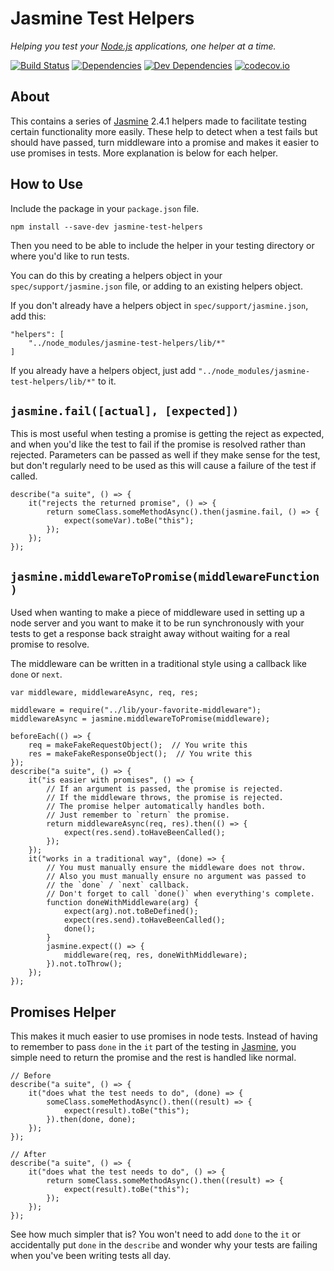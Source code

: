 Jasmine Test Helpers
====================

*Helping you test your [Node.js] applications, one helper at a time.*

[![Build Status][travis-image]][Travis CI]
[![Dependencies][dependencies-image]][Dependencies]
[![Dev Dependencies][devdependencies-image]][Dev Dependencies]
[![codecov.io][codecov-image]][Code Coverage]

About
-----

This contains a series of [Jasmine] 2.4.1 helpers made to facilitate testing certain functionality more easily. These help to detect when a test fails but should have passed, turn middleware into a promise and makes it easier to use promises in tests. More explanation is below for each helper.

How to Use
----------

Include the package in your `package.json` file.

    npm install --save-dev jasmine-test-helpers

Then you need to be able to include the helper in your testing directory or where you'd like to run tests.

You can do this by creating a helpers object in your `spec/support/jasmine.json` file, or adding to an existing helpers object.

If you don't already have a helpers object in `spec/support/jasmine.json`, add this:


    "helpers": [
        "../node_modules/jasmine-test-helpers/lib/*"
    ]

If you already have a helpers object, just add `"../node_modules/jasmine-test-helpers/lib/*"` to it.

`jasmine.fail([actual], [expected])`
------------------------------------

This is most useful when testing a promise is getting the reject as expected, and when you'd like the test to fail if the promise is resolved rather than rejected. Parameters can be passed as well if they make sense for the test, but don't regularly need to be used as this will cause a failure of the test if called.

    describe("a suite", () => {
        it("rejects the returned promise", () => {
            return someClass.someMethodAsync().then(jasmine.fail, () => {
                expect(someVar).toBe("this");
            });
        });
    });

`jasmine.middlewareToPromise(middlewareFunction)`
-------------------------------------------------

Used when wanting to make a piece of middleware used in setting up a node server and you want to make it to be run synchronously with your tests to get a response back straight away without waiting for a real promise to resolve.

The middleware can be written in a traditional style using a callback like `done` or `next`.

    var middleware, middlewareAsync, req, res;

    middleware = require("../lib/your-favorite-middleware");
    middlewareAsync = jasmine.middlewareToPromise(middleware);

    beforeEach(() => {
        req = makeFakeRequestObject();  // You write this
        res = makeFakeResponseObject();  // You write this
    });
    describe("a suite", () => {
        it("is easier with promises", () => {
            // If an argument is passed, the promise is rejected.
            // If the middleware throws, the promise is rejected.
            // The promise helper automatically handles both.
            // Just remember to `return` the promise.
            return middlewareAsync(req, res).then(() => {
                expect(res.send).toHaveBeenCalled();
            });
        });
        it("works in a traditional way", (done) => {
            // You must manually ensure the middleware does not throw.
            // Also you must manually ensure no argument was passed to
            // the `done` / `next` callback.
            // Don't forget to call `done()` when everything's complete.
            function doneWithMiddleware(arg) {
                expect(arg).not.toBeDefined();
                expect(res.send).toHaveBeenCalled();
                done();
            }
            jasmine.expect(() => {
                middleware(req, res, doneWithMiddleware);
            }).not.toThrow();
        });
    });

Promises Helper
---------------

This makes it much easier to use promises in node tests. Instead of having to remember to pass `done` in the `it` part of the testing in [Jasmine], you simple need to return the promise and the rest is handled like normal.

    // Before
    describe("a suite", () => {
        it("does what the test needs to do", (done) => {
            someClass.someMethodAsync().then((result) => {
                expect(result).toBe("this");
            }).then(done, done);
        });
    });

    // After
    describe("a suite", () => {
        it("does what the test needs to do", () => {
            return someClass.someMethodAsync().then((result) => {
                expect(result).toBe("this");
            });
        });
    });

See how much simpler that is? You won't need to add `done` to the `it` or accidentally put `done` in the `describe` and wonder why your tests are failing when you've been writing tests all day.

[Code Coverage]: https://codecov.io/github/tests-always-included/jasmine-test-helpers?branch=master
[codecov-image]: https://codecov.io/github/tests-always-included/jasmine-test-helpers/coverage.svg?branch=master
[Dev Dependencies]: https://david-dm.org/tests-always-included/jasmine-test-helpers/master#info=devDependencies
[devdependencies-image]: https://david-dm.org/tests-always-included/jasmine-test-helpers/master/dev-status.png
[Dependencies]: https://david-dm.org/tests-always-included/jasmine-test-helpers/master
[dependencies-image]: https://david-dm.org/tests-always-included/jasmine-test-helpers/master.png
[Jasmine]: https://www.npmjs.com/package/jasmine
[Jasmine-Node]: https://www.npmjs.com/package/jasmine-node
[Node.js]: https://nodejs.org
[travis-image]: https://secure.travis-ci.org/tests-always-included/jasmine-test-helpers.png
[Travis CI]: http://travis-ci.org/tests-always-included/jasmine-test-helpers
